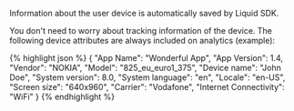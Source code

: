
Information about the user device is automatically saved by Liquid SDK.

You don't need to worry about tracking information of the device. The following device attributes are always included on analytics (example):

{% highlight json %}
{
  "App Name": "Wonderful App",
  "App Version": 1.4,
  "Vendor": "NOKIA",
  "Model": "825_eu_euro1_375",
  "Device name": "John Doe",
  "System version": 8.0,
  "System language": "en",
  "Locale": "en-US",
  "Screen size": "640x960",
  "Carrier": "Vodafone",
  "Internet Connectivity": "WiFi"
}
{% endhighlight %}
